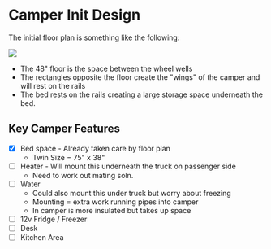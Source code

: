 # Camper Init Design

The initial floor plan is something like the following:

![](./floor.svg)

* The 48" floor is the space between the wheel wells
* The rectangles opposite  the floor create the "wings" of the camper and will rest on the rails
* The bed rests on the rails creating a large storage space underneath the bed.

## Key Camper Features

* [X] Bed space - Already taken care by floor plan
  * Twin Size = 75" x 38"
* [ ] Heater - Will mount this underneath the truck on passenger side
  * Need to work out mating soln. 
* [ ] Water
  * Could also mount this under truck but worry about freezing
  * Mounting = extra work running pipes into camper
  * In camper is more insulated but takes up space
* [ ] 12v Fridge / Freezer
* [ ] Desk
* [ ] Kitchen Area
